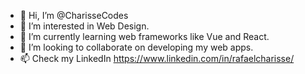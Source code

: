 - 👋 Hi, I’m @CharisseCodes
- 👀 I’m interested in Web Design.
- 🌱 I’m currently learning web frameworks like Vue and React.
- 💞️ I’m looking to collaborate on developing my web apps.
- 📫 Check my LinkedIn https://www.linkedin.com/in/rafaelcharisse/

<!---
CharisseCodes/CharisseCodes is a ✨ special ✨ repository because its `README.md` (this file) appears on your GitHub profile.
You can click the Preview link to take a look at your changes.
--->

